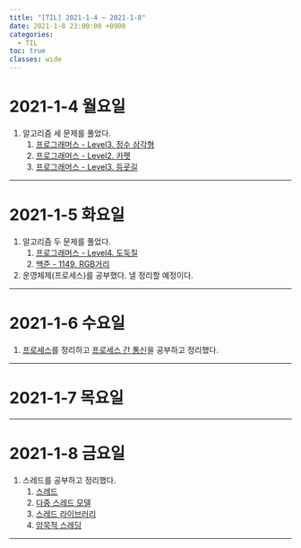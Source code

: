 ```yaml
---
title: "[TIL] 2021-1-4 ~ 2021-1-8"
date: 2021-1-8 23:00:00 +0900
categories:
  - TIL
toc: true
classes: wide
---
```


# 2021-1-4 월요일

1. 알고리즘 세 문제를 풀었다.
   1. [프로그래머스 - Level3. 정수 삼각형](http://ddb8036631.github.io/programmers/프로그래머스_L3_정수-삼각형)
   2. [프로그래머스 - Level2. 카펫](http://ddb8036631.github.io/programmers/프로그래머스_L2_카펫)
   3. [프로그래머스 - Level3. 등굣길](http://ddb8036631.github.io/programmers/프로그래머스_L3_등굣길)

---

# 2021-1-5 화요일

1. 알고리즘 두 문제를 풀었다.
   1. [프로그래머스 - Level4. 도둑질](http://ddb8036631.github.io/programmers/프로그래머스_L4_도둑질)
   3. [백준 - 1149. RGB거리](http://ddb8036631.github.io/boj/백준_1149_RGB거리)
2. 운영체제(프로세스)를 공부했다. 낼 정리할 예정이다.

---

# 2021-1-6 수요일

1. [프로세스](http://ddb8036631.github.io/운영체제/OS_프로세스)를 정리하고 [프로세스 간 통신](http://ddb8036631.github.io/운영체제/OS_프로세스-간-통신)을 공부하고 정리했다.

---

# 2021-1-7 목요일

---

# 2021-1-8 금요일

1. 스레드를 공부하고 정리했다.
   1. [스레드](http://ddb8036631.github.io/운영체제/OS_스레드)
   2. [다중 스레드 모델](http://ddb8036631.github.io/운영체제/OS_다중-스레드-모델)
   3. [스레드 라이브러리](http://ddb8036631.github.io/운영체제/OS_스레드-라이브러리)
   4. [암묵적 스레딩](http://ddb8036631.github.io/운영체제/OS_암묵적-스레딩)

---